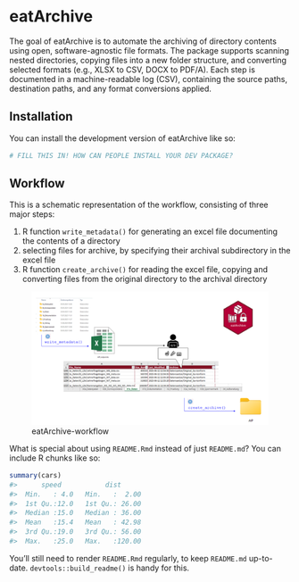 
<!-- README.md is generated from README.Rmd. Please edit that file -->

# eatArchive

<!-- badges: start -->

<!-- badges: end -->

The goal of eatArchive is to automate the archiving of directory
contents using open, software-agnostic file formats. The package
supports scanning nested directories, copying files into a new folder
structure, and converting selected formats (e.g., XLSX to CSV, DOCX to
PDF/A). Each step is documented in a machine-readable log (CSV),
containing the source paths, destination paths, and any format
conversions applied.

## Installation

You can install the development version of eatArchive like so:

``` r
# FILL THIS IN! HOW CAN PEOPLE INSTALL YOUR DEV PACKAGE?
```

## Workflow

This is a schematic representation of the workflow, consisting of three
major steps:

1.  R function `write_metadata()` for generating an excel file
    documenting the contents of a directory  
2.  selecting files for archive, by specifying their archival
    subdirectory in the excel file
3.  R function `create_archive()` for reading the excel file, copying
    and converting files from the original directory to the archival
    directory

<figure id="id">
<img src="./man/figures/README-workflow.png" class="class" width="900"
alt="eatArchive-workflow" />
<figcaption aria-hidden="true">eatArchive-workflow</figcaption>
</figure>

What is special about using `README.Rmd` instead of just `README.md`?
You can include R chunks like so:

``` r
summary(cars)
#>      speed           dist       
#>  Min.   : 4.0   Min.   :  2.00  
#>  1st Qu.:12.0   1st Qu.: 26.00  
#>  Median :15.0   Median : 36.00  
#>  Mean   :15.4   Mean   : 42.98  
#>  3rd Qu.:19.0   3rd Qu.: 56.00  
#>  Max.   :25.0   Max.   :120.00
```

You’ll still need to render `README.Rmd` regularly, to keep `README.md`
up-to-date. `devtools::build_readme()` is handy for this.

